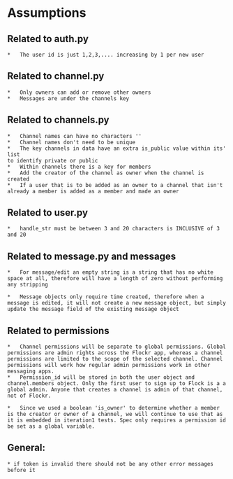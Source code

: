 # Assumptions

## Related to auth.py
    *   The user id is just 1,2,3,.... increasing by 1 per new user

## Related to channel.py
    *   Only owners can add or remove other owners
    *   Messages are under the channels key

## Related to channels.py
    *   Channel names can have no characters ''
    *   Channel names don't need to be unique
    *   The key channels in data have an extra is_public value within its' list
    to identify private or public
    *   Within channels there is a key for members
    *   Add the creator of the channel as owner when the channel is created
    *   If a user that is to be added as an owner to a channel that isn't already a member is added as a member and made an owner

## Related to user.py
    *   handle_str must be between 3 and 20 characters is INCLUSIVE of 3 and 20

## Related to message.py and messages
    *   For message/edit an empty string is a string that has no white space at all, therefore will have a length of zero without performing any stripping

    *   Message objects only require time created, therefore when a message is edited, it will not create a new message object, but simply update the message field of the existing message object

## Related to permissions
    *   Channel permissions will be separate to global permissions. Global permissions are admin rights across the Flockr app, whereas a channel permissions are limited to the scope of the selected channel. Channel permissions will work how regular admin permissions work in other messaging apps. 
    *   Permission_id will be stored in both the user object and channel.members object. Only the first user to sign up to Flock is a a global admin. Anyone that creates a channel is admin of that channel, not of Flockr.

    *   Since we used a boolean 'is_owner' to determine whether a member is the creator or owner of a channel, we will continue to use that as it is embedded in iteration1 tests. Spec only requires a permission id be set as a global variable.

## General:
    * if token is invalid there should not be any other error messages before it

    